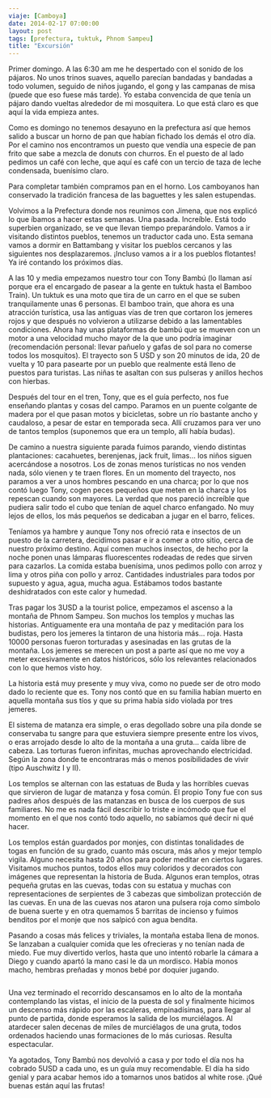 ```yaml
---
viaje: [Camboya]
date: 2014-02-17 07:00:00
layout: post
tags: [prefectura, tuktuk, Phnom Sampeu]
title: "Excursión"
---
```

<p>Primer domingo. A las 6:30 am me he despertado con el sonido de los pájaros. No unos trinos suaves, aquello parecían bandadas y bandadas a todo volumen, seguido de niños jugando, el gong y las campanas de misa (puede que eso fuese más tarde). Yo estaba convencida de que tenía un pájaro dando vueltas alrededor de mi mosquitera. Lo que está claro es que aquí la vida empieza antes.</p>
<p>Como es domingo no tenemos desayuno en la prefectura así que hemos salido a buscar un horno de pan que habían fichado los demás el otro día. Por el camino nos encontramos un puesto que vendía una especie de pan frito que sabe a mezcla de donuts con churros. En el puesto de al lado pedimos un café con leche, que aquí es café con un tercio de taza de leche condensada, buenísimo claro.</p>
<p>Para completar también compramos pan en el horno. Los camboyanos han conservado la tradición francesa de las baguettes y les salen estupendas.</p>
<p>Volvimos a la Prefectura donde nos reunimos con Jimena, que nos explicó lo que íbamos a hacer estas semanas. Una pasada. Increíble. Está todo superbien organizado, se ve que llevan tiempo preparándolo. Vamos a ir visitando distintos pueblos, tenemos un traductor cada uno. Esta semana vamos a dormir en Battambang y visitar los pueblos cercanos y las siguientes nos desplazaremos. ¡Incluso vamos a ir a los pueblos flotantes! Ya iré contando los próximos días.</p>
<p>A las 10 y media empezamos nuestro tour con Tony Bambú (lo llaman así porque era el encargado de pasear a la gente en tuktuk hasta el Bamboo Train). Un tuktuk es una moto que tira de un carro en el que se suben tranquilamente unas 6 personas. El bamboo train, que ahora es una atracción turística, usa las antiguas vías de tren que cortaron los jemeres rojos y que después no volvieron a utilizarse debido a las lamentables condiciones. Ahora hay unas plataformas de bambú que se mueven con un motor a una velocidad mucho mayor de la que uno podría imaginar (recomendación personal: llevar pañuelo y gafas de sol para no comerse todos los mosquitos). El trayecto son 5 USD y son 20 minutos de ida, 20 de vuelta y 10 para pasearte por un pueblo que realmente está lleno de puestos para turistas. Las niñas te asaltan con sus pulseras y anillos hechos con hierbas.</p>
<p>Después del tour en el tren, Tony, que es el guía perfecto, nos fue enseñando plantas y cosas del campo. Paramos en un puente colgante de madera por el que pasan motos y bicicletas, sobre un río bastante ancho y caudaloso, a pesar de estar en temporada seca. Allí cruzamos para ver uno de tantos templos (suponemos que era un templo, allí había budas).</p>
<p>De camino a nuestra siguiente parada fuimos parando, viendo distintas plantaciones: cacahuetes, berenjenas, jack fruit, limas... los niños siguen acercándose a nosotros. Los de zonas menos turísticas no nos venden nada, sólo vienen y te traen flores. En un momento del trayecto, nos paramos a ver a unos hombres pescando en una charca; por lo que nos contó luego Tony, cogen peces pequeños que meten en la charca y los repescan cuando son mayores. La verdad que nos pareció increíble que pudiera salir todo el cubo que tenían de aquel charco enfangado. No muy lejos de ellos, los más pequeños se dedicaban a jugar en el barro, felices.</p>
<p>Teníamos ya hambre y aunque Tony nos ofreció rata e insectos de un puesto de la carretera, decidimos pasar e ir a comer a otro sitio, cerca de nuestro próximo destino. Aquí comen muchos insectos, de hecho por la noche ponen unas lámparas fluorescentes rodeadas de redes que sirven para cazarlos. La comida estaba buenísima, unos pedimos pollo con arroz y lima y otros piña con pollo y arroz. Cantidades industriales para todos por supuesto y agua, agua, mucha agua. Estábamos todos bastante deshidratados con este calor y humedad.</p>
<p>Tras pagar los 3USD a la tourist police, empezamos el ascenso a la montaña de Phnom Sampeu. Son muchos los templos y muchas las historias. Antiguamente era una montaña de paz y meditación para los budistas, pero los jemeres la tintaron de una historia más... roja. Hasta 10000 personas fueron torturadas y asesinadas en las grutas de la montaña. Los jemeres se merecen un post a parte así que no me voy a meter excesivamente en datos históricos, sólo los relevantes relacionados con lo que hemos visto hoy.</p>
<p>La historia está muy presente y muy viva, como no puede ser de otro modo dado lo reciente que es. Tony nos contó que en su familia habían muerto en aquella montaña sus tíos y que su prima había sido violada por tres jemeres.</p>
<p>El sistema de matanza era simple, o eras degollado sobre una pila donde se conservaba tu sangre para que estuviera siempre presente entre los vivos, o eras arrojado desde lo alto de la montaña a una gruta... caída libre de cabeza. Las torturas fueron infinitas, muchas aprovechando electricidad. Según la zona donde te encontraras más o menos posibilidades de vivir (tipo Auschwitz I y II).</p>
<p>Los templos se alternan con las estatuas de Buda y las horribles cuevas que sirvieron de lugar de matanza y fosa común. El propio Tony fue con sus padres años después de las matanzas en busca de los cuerpos de sus familiares. No me es nada fácil describir lo triste e incómodo que fue el momento en el que nos contó todo aquello, no sabíamos qué decir ni qué hacer.</p>
<p>Los templos están guardados por monjes, con distintas tonalidades de togas en función de su grado, cuanto más oscura, más años y mejor templo vigila. Alguno necesita hasta 20 años para poder meditar en ciertos lugares. Visitamos muchos puntos, todos ellos muy coloridos y decorados con imágenes que representan la historia de Buda. Algunos eran templos, otras pequeña grutas en las cuevas, todas con su estatua y muchas con representaciones de serpientes de 3 cabezas que simbolizan protección de las cuevas. En una de las cuevas nos ataron una pulsera roja como símbolo de buena suerte y en otra quemamos 5 barritas de incienso y fuimos benditos por el monje que nos salpicó con agua bendita.</p>
<p>Pasando a cosas más felices y triviales, la montaña estaba llena de monos. Se lanzaban a cualquier comida que les ofrecieras y no tenían nada de miedo. Fue muy divertido verlos, hasta que uno intentó robarle la cámara a Diego y cuando apartó la mano casi le da un mordisco. Había monos macho, hembras preñadas y monos bebé por doquier jugando.</p>
<p><img src="https://lh5.ggpht.com/zR0_-syJI64cmVPn4UtDSftBSBPGvOBnZ7qsoEqvMDaMxG6XR2uK4q-JyGa2chCMQEvLM-kpcao8m55qT_jx" alt="" data-key="5140144"></p>
<p>Una vez terminado el recorrido descansamos en lo alto de la montaña contemplando las vistas, el inicio de la puesta de sol y finalmente hicimos un descenso más rápido por las escaleras, empinadísimas, para llegar al punto de partida, donde esperamos la salida de los murciélagos. Al atardecer salen decenas de miles de murciélagos de una gruta, todos ordenados haciendo unas formaciones de lo más curiosas. Resulta espectacular.</p>
<p>Ya agotados, Tony Bambú nos devolvió a casa y por todo el día nos ha cobrado 5USD a cada uno, es un guía muy recomendable. El día ha sido genial y para acabar hemos ido a tomarnos unos batidos al white rose. ¡Qué buenas están aquí las frutas!</p>